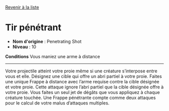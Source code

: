 [Revenir à la liste](list.md)

# Tir pénétrant

 * **Nom d'origine** : Penetrating Shot
 * **Niveau** : 10


<p><strong>Conditions</strong> Vous maniez une arme à distance</p>
<hr>
<p>Votre projectile atteint votre proie même si une créature s’interpose entre vous et elle. Désignez une cible qui offre un abri partiel à votre proie. Faites une unique Frappe à distance avec l’arme requise contre la cible désignée et votre proie. Cette attaque ignore l’abri partiel que la cible désignée offre à votre proie. Vous faites un seul jet de dégâts que vous appliquez à chaque créature touchée. Une Frappe pénétrante compte comme deux attaques pour le calcul de votre malus d’attaques multiples.</p>